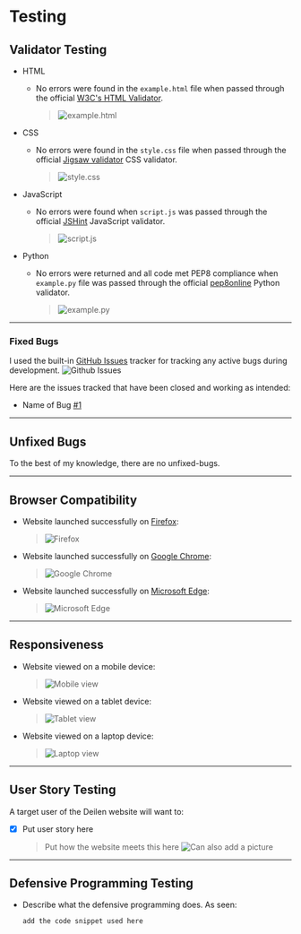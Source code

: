 # Testing 

## Validator Testing 

- HTML
  - No errors were found in the `example.html` file when passed through the official [W3C's HTML Validator](https://validator.w3.org/#validate_by_input).

    >![example.html](documentation/testing/html-validator-example.png)


- CSS
  - No errors were found in the `style.css` file when passed through the official [Jigsaw validator](https://jigsaw.w3.org/css-validator/#validate_by_input) CSS validator.
  
    >![style.css](documentation/testing/jigsaw-css-validator-screenshot.png)


- JavaScript
  - No errors were found when `script.js` was passed through the official [JSHint](https://jshint.com/) JavaScript validator.

    >![script.js](documentation/testing/jshint-js-validator-screenshot.png)


- Python
  - No errors were returned and all code met PEP8 compliance when `example.py` file was passed through the official [pep8online](http://pep8online.com/) Python validator.

    >![example.py](documentation/testing/pep8online-py-example.py-validator-screenshot.png)


***

### Fixed Bugs

I used the built-in [GitHub Issues](https://github.com/antonia-white/deilen/issues) tracker for tracking any active bugs during development. 
![Github Issues](documentation/testing/github-issues-screenshot.png)

Here are the issues tracked that have been closed and working as intended:

- Name of Bug [#1](https://github.com/antonia-white/deilen/issues/1)

***

## Unfixed Bugs 

To the best of my knowledge, there are no unfixed-bugs.

***

## Browser Compatibility

- Website launched successfully on [Firefox](https://www.mozilla.org/en-GB/firefox/new/):

  >![Firefox](documentation/testing/firefox-screenshot.png)

- Website launched successfully on [Google Chrome](https://www.google.com/intl/en_uk/chrome/):

  >![Google Chrome](documentation/testing/chrome-screenshot.png)

- Website launched successfully on [Microsoft Edge](https://www.microsoft.com/en-us/edge):

  >![Microsoft Edge](documentation/testing/edge-screenshot.png)

***

## Responsiveness

- Website viewed on a mobile device:

  >![Mobile view](documentation/testing/mobile-deployment-screenshot.png)

- Website viewed on a tablet device:

  >![Tablet view](documentation/testing/tablet-deployment-screenshot.png)

- Website viewed on a laptop device:

  >![Laptop view](documentation/testing/laptop-deployment-screenshot.png)


***

## User Story Testing

A target user of the Deilen website will want to:
- [x] Put user story here
   >Put how the website meets this here
   >![Can also add a picture](documentation/testing/example.png)

***

## Defensive Programming Testing
- Describe what the defensive programming does. As seen:
  ```
  add the code snippet used here
  ```
